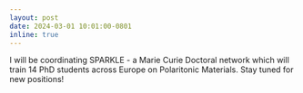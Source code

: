 ```yaml
---
layout: post
date: 2024-03-01 10:01:00-0801
inline: true
---
```


I will be coordinating SPARKLE - a Marie Curie Doctoral network which will train 14 PhD students across Europe on Polaritonic Materials. Stay tuned for new positions!
